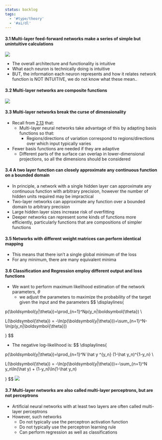 ```yaml
---
status: backlog
tags:
  - '#type/theory'
  - '#ai/dl'
---
```


#### 3.1 Multi-layer feed-forward networks make a series of simple but unintuitive calculations

![](Pasted%20image%2020231217155646.png)

- The overall architecture and functionality is intuitive
- What each neuron is technically doing is intuitive
- BUT, the information each neuron represents and how it relates network function is NOT INTUITIVE, we do not know what these mean..

#### 3.2 Multi-layer networks are composite functions

![](Pasted%20image%2020231217155911.png)

#### 3.3 Multi-layer networks break the curse of dimensionality

- Recall from [2.13](2-linear-regression-classification.md) that:
  - Multi-layer neural networks take advantage of this by adapting basis functions so that:
    - Regions/directions of variation correspond to regions/directions over which input typically varies
- Fewer basis functions are needed if they are adaptive
  - Different parts of the surface can overlap in lower-dimensional projections, so all the dimensions should be considered

#### 3.4 A two layer function can closely approximate any continuous function on a bounded domain

- In principle, a network with a single hidden layer can approximate any continuous function with arbitrary precision, however the number of hidden units required may be impractical
- Two-layer networks can approximate any function over a bounded domain to
  arbitrary precision
- Large hidden layer sizes increase risk of overfitting
- Deeper networks can represent some kinds of functions more efficiently, particularly functions that are compositions of simpler functions

#### 3.5 Networks with different weight matrices can perform identical mapping

- This means that there isn’t a single global minimum of the loss
- For any minimum, there are many equivalent minima

#### 3.6 Classification and Regression employ different output and loss functions

- We want to perform maximum likelihood estimation of the network parameters, $\theta$
  - we adjust the parameters to maximize the probability of the target given the input and the parameters
    $$
    \displaylines{

p(\boldsymbol{y|\theta})=\prod_{n=1}^Np(y_n|\boldsymbol{\theta}) \\

L(\boldsymbol{\theta}) = -\ln(p(\boldsymbol{y|\theta}))=\sum_{n=1}^N-\ln(p(y_n|\boldsymbol{\theta}))

}
$$

- The negative log-likelihood is:
  $$
  \displaylines{

p(\boldsymbol{y|\theta})=\prod_{n=1}^N \hat y ^{y_n} (1-\hat y_n)^{1-y_n} \\

L(\boldsymbol{\theta}) = -\ln(p(\boldsymbol{y|\theta}))=-\sum_{n=1}^N y_n\ln(\hat y) + (1-y_n)\ln(1-\hat y_n)

}
$$
![](Pasted%20image%2020231217204226.png)

#### 3.7 Multi-layer networks are also called multi-layer perceptrons, but are not perceptrons

- Artificial neural networks with at least two layers are often called multi-layer perceptrons
- However, such networks
  - Do not typically use the perceptron activation function
  - Do not typically use the perceptron learning rule
  - Can perform regression as well as classifications

